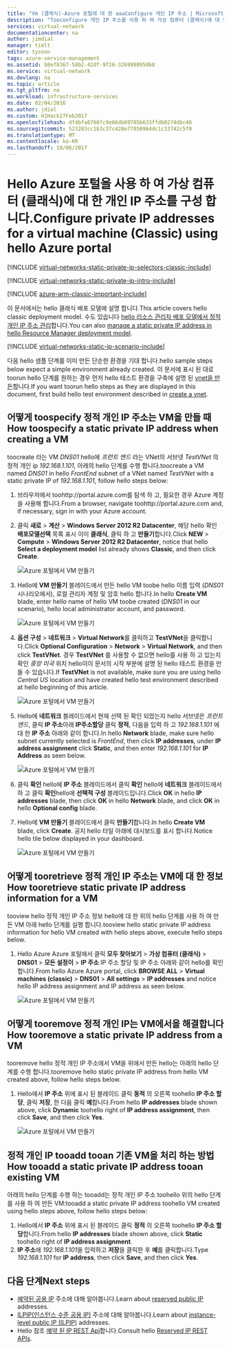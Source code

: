 ```yaml
---
title: "Vm (클래식)-Azure 포털에 대 한 aaaConfigure 개인 IP 주소 | Microsoft Docs"
description: "Tooconfigure 개인 IP 주소를 사용 하 여 가상 컴퓨터 (클래식)에 대 한 Azure 포털을 hello 하는 방법에 대해 알아봅니다."
services: virtual-network
documentationcenter: na
author: jimdial
manager: timlt
editor: tysonn
tags: azure-service-management
ms.assetid: b8ef8367-58b2-42df-9f26-3269980950b8
ms.service: virtual-network
ms.devlang: na
ms.topic: article
ms.tgt_pltfrm: na
ms.workload: infrastructure-services
ms.date: 02/04/2016
ms.author: jdial
ms.custom: H1Hack27Feb2017
ms.openlocfilehash: df4bfa6768fc9e66db89785b633ffdb0274dbc46
ms.sourcegitcommit: 523283cc1b3c37c428e77850964dc1c33742c5f0
ms.translationtype: MT
ms.contentlocale: ko-KR
ms.lasthandoff: 10/06/2017
---
```

# <a name="configure-private-ip-addresses-for-a-virtual-machine-classic-using-hello-azure-portal"></a><span data-ttu-id="7f510-103">Hello Azure 포털을 사용 하 여 가상 컴퓨터 (클래식)에 대 한 개인 IP 주소를 구성 합니다.</span><span class="sxs-lookup"><span data-stu-id="7f510-103">Configure private IP addresses for a virtual machine (Classic) using hello Azure portal</span></span>

[!INCLUDE [virtual-networks-static-private-ip-selectors-classic-include](../../includes/virtual-networks-static-private-ip-selectors-classic-include.md)]

[!INCLUDE [virtual-networks-static-private-ip-intro-include](../../includes/virtual-networks-static-private-ip-intro-include.md)]

[!INCLUDE [azure-arm-classic-important-include](../../includes/azure-arm-classic-important-include.md)]

<span data-ttu-id="7f510-104">이 문서에서는 hello 클래식 배포 모델에 설명 합니다.</span><span class="sxs-lookup"><span data-stu-id="7f510-104">This article covers hello classic deployment model.</span></span> <span data-ttu-id="7f510-105">수도 있습니다 [hello 리소스 관리자 배포 모델에서 정적 개인 IP 주소 관리](virtual-networks-static-private-ip-arm-pportal.md)합니다.</span><span class="sxs-lookup"><span data-stu-id="7f510-105">You can also [manage a static private IP address in hello Resource Manager deployment model](virtual-networks-static-private-ip-arm-pportal.md).</span></span>

[!INCLUDE [virtual-networks-static-ip-scenario-include](../../includes/virtual-networks-static-ip-scenario-include.md)]

<span data-ttu-id="7f510-106">다음 hello 샘플 단계를 이미 만든 단순한 환경을 기대 합니다.</span><span class="sxs-lookup"><span data-stu-id="7f510-106">hello sample steps below expect a simple environment already created.</span></span> <span data-ttu-id="7f510-107">이 문서에 표시 된 대로 toorun hello 단계를 원하는 경우 먼저 hello 테스트 환경을 구축에 설명 된 [vnet을 만든](virtual-networks-create-vnet-classic-pportal.md)합니다.</span><span class="sxs-lookup"><span data-stu-id="7f510-107">If you want toorun hello steps as they are displayed in this document, first build hello test environment described in [create a vnet](virtual-networks-create-vnet-classic-pportal.md).</span></span>

## <a name="how-toospecify-a-static-private-ip-address-when-creating-a-vm"></a><span data-ttu-id="7f510-108">어떻게 toospecify 정적 개인 IP 주소는 VM을 만들 때</span><span class="sxs-lookup"><span data-stu-id="7f510-108">How toospecify a static private IP address when creating a VM</span></span>
<span data-ttu-id="7f510-109">toocreate 라는 VM *DNS01* hello에 *프런트 엔드* 라는 VNet의 서브넷 *TestVNet* 의 정적 개인 ip *192.168.1.101*, 아래의 hello 단계를 수행 합니다.</span><span class="sxs-lookup"><span data-stu-id="7f510-109">toocreate a VM named *DNS01* in hello *FrontEnd* subnet of a VNet named *TestVNet* with a static private IP of *192.168.1.101*, follow hello steps below:</span></span>

1. <span data-ttu-id="7f510-110">브라우저에서 toohttp://portal.azure.com를 탐색 하 고, 필요한 경우 Azure 계정을 사용해 합니다.</span><span class="sxs-lookup"><span data-stu-id="7f510-110">From a browser, navigate toohttp://portal.azure.com and, if necessary, sign in with your Azure account.</span></span>
2. <span data-ttu-id="7f510-111">클릭 **새로** > **계산** > **Windows Server 2012 R2 Datacenter**, 해당 hello 확인 **배포모델선택** 목록 표시 이미 **클래식**, 클릭 하 고 **만들기**합니다.</span><span class="sxs-lookup"><span data-stu-id="7f510-111">Click **NEW** > **Compute** > **Windows Server 2012 R2 Datacenter**, notice that hello **Select a deployment model** list already shows **Classic**, and then click **Create**.</span></span>
   
    ![Azure 포털에서 VM 만들기](./media/virtual-networks-static-ip-classic-pportal/figure01.png)
3. <span data-ttu-id="7f510-113">Hello에 **VM 만들기** 블레이드에서 만든 hello VM toobe hello 이름 입력 (*DNS01* 시나리오에서), 로컬 관리자 계정 및 암호 hello 합니다.</span><span class="sxs-lookup"><span data-stu-id="7f510-113">In hello **Create VM** blade, enter hello name of hello VM toobe created (*DNS01* in our scenario), hello local administrator account, and password.</span></span>
   
    ![Azure 포털에서 VM 만들기](./media/virtual-networks-static-ip-classic-pportal/figure02.png)
4. <span data-ttu-id="7f510-115">**옵션 구성** > **네트워크** > **Virtual Network**를 클릭하고 **TestVNet**을 클릭합니다.</span><span class="sxs-lookup"><span data-stu-id="7f510-115">Click **Optional Configuration** > **Network** > **Virtual Network**, and then click **TestVNet**.</span></span> <span data-ttu-id="7f510-116">경우 **TestVNet** 를 사용할 수 없으면 hello를 사용 하 고 있는지 확인 *중앙 미국* 위치 hello이이 문서의 시작 부분에 설명 된 hello 테스트 환경을 만들 수 있습니다.</span><span class="sxs-lookup"><span data-stu-id="7f510-116">If **TestVNet** is not available, make sure you are using hello *Central US* location and have created hello test environment described at hello beginning of this article.</span></span>
   
    ![Azure 포털에서 VM 만들기](./media/virtual-networks-static-ip-classic-pportal/figure03.png)
5. <span data-ttu-id="7f510-118">Hello에 **네트워크** 블레이드에서 현재 선택 된 확인 되었는지 hello 서브넷은 *프런트 엔드*, 클릭 **IP 주소**아래 **IP주소할당** 클릭 **정적**, 다음을 입력 하 고 *192.168.1.101* 에 대 한 **IP 주소** 아래와 같이 합니다.</span><span class="sxs-lookup"><span data-stu-id="7f510-118">In hello **Network** blade, make sure hello subnet currently selected is *FrontEnd*, then click **IP addresses**, under **IP address assignment** click **Static**, and then enter *192.168.1.101* for **IP Address** as seen below.</span></span>
   
    ![Azure 포털에서 VM 만들기](./media/virtual-networks-static-ip-classic-pportal/figure04.png)    
6. <span data-ttu-id="7f510-120">클릭 **확인** hello에 **IP 주소** 블레이드에서 클릭 **확인** hello에 **네트워크** 블레이드에서 하 고 클릭 **확인**hello에 **선택적 구성** 블레이드입니다.</span><span class="sxs-lookup"><span data-stu-id="7f510-120">Click **OK** in hello **IP addresses** blade, then click **OK** in hello **Network** blade, and click **OK** in hello **Optional config** blade.</span></span>
7. <span data-ttu-id="7f510-121">Hello에 **VM 만들기** 블레이드에서 클릭 **만들기**합니다.</span><span class="sxs-lookup"><span data-stu-id="7f510-121">In hello **Create VM** blade, click **Create**.</span></span> <span data-ttu-id="7f510-122">공지 hello 타일 아래에 대시보드를 표시 합니다.</span><span class="sxs-lookup"><span data-stu-id="7f510-122">Notice hello tile below displayed in your dashboard.</span></span>
   
    ![Azure 포털에서 VM 만들기](./media/virtual-networks-static-ip-classic-pportal/figure05.png)

## <a name="how-tooretrieve-static-private-ip-address-information-for-a-vm"></a><span data-ttu-id="7f510-124">어떻게 tooretrieve 정적 개인 IP 주소는 VM에 대 한 정보</span><span class="sxs-lookup"><span data-stu-id="7f510-124">How tooretrieve static private IP address information for a VM</span></span>
<span data-ttu-id="7f510-125">tooview hello 정적 개인 IP 주소 정보 hello에 대 한 위의 hello 단계를 사용 하 여 만든 VM 아래 hello 단계를 실행 합니다.</span><span class="sxs-lookup"><span data-stu-id="7f510-125">tooview hello static private IP address information for hello VM created with hello steps above, execute hello steps below.</span></span>

1. <span data-ttu-id="7f510-126">Hello Azure Azure 포털에서 클릭 **모두 찾아보기** > **가상 컴퓨터 (클래식)** > **DNS01**  >   **모든 설정이** > **IP 주소** IP 주소 할당 및 IP 주소 아래와 같이 hello를 확인 합니다.</span><span class="sxs-lookup"><span data-stu-id="7f510-126">From hello Azure Azure portal, click **BROWSE ALL** > **Virtual machines (classic)** > **DNS01** > **All settings** > **IP addresses** and notice hello IP address assignment and IP address as seen below.</span></span>
   
    ![Azure 포털에서 VM 만들기](./media/virtual-networks-static-ip-classic-pportal/figure06.png)

## <a name="how-tooremove-a-static-private-ip-address-from-a-vm"></a><span data-ttu-id="7f510-128">어떻게 tooremove 정적 개인 IP는 VM에서을 해결합니다</span><span class="sxs-lookup"><span data-stu-id="7f510-128">How tooremove a static private IP address from a VM</span></span>
<span data-ttu-id="7f510-129">tooremove hello 정적 개인 IP 주소에서 VM을 위에서 만든 hello는 아래의 hello 단계를 수행 합니다.</span><span class="sxs-lookup"><span data-stu-id="7f510-129">tooremove hello static private IP address from hello VM created above, follow hello steps below.</span></span>

1. <span data-ttu-id="7f510-130">Hello에서 **IP 주소** 위에 표시 된 블레이드 클릭 **동적** 의 오른쪽 toohello **IP 주소 할당**, 클릭 **저장**, 한 다음 클릭 **예**합니다.</span><span class="sxs-lookup"><span data-stu-id="7f510-130">From hello **IP addresses** blade shown above, click **Dynamic** toohello right of **IP address assignment**, then click **Save**, and then click **Yes**.</span></span>
   
    ![Azure 포털에서 VM 만들기](./media/virtual-networks-static-ip-classic-pportal/figure07.png)

## <a name="how-tooadd-a-static-private-ip-address-tooan-existing-vm"></a><span data-ttu-id="7f510-132">정적 개인 IP tooadd tooan 기존 VM을 처리 하는 방법</span><span class="sxs-lookup"><span data-stu-id="7f510-132">How tooadd a static private IP address tooan existing VM</span></span>
<span data-ttu-id="7f510-133">아래의 hello 단계를 수행 하는 tooadd는 정적 개인 IP 주소 toohello 위의 hello 단계를 사용 하 여 만든 VM:</span><span class="sxs-lookup"><span data-stu-id="7f510-133">tooadd a static private IP address toohello VM created using hello steps above, follow hello steps below:</span></span>

1. <span data-ttu-id="7f510-134">Hello에서 **IP 주소** 위에 표시 된 블레이드 클릭 **정적** 의 오른쪽 toohello **IP 주소 할당**합니다.</span><span class="sxs-lookup"><span data-stu-id="7f510-134">From hello **IP addresses** blade shown above, click **Static** toohello right of **IP address assignment**.</span></span>
2. <span data-ttu-id="7f510-135">**IP 주소**에 *192.168.1.101*을 입력하고 **저장**을 클릭한 후 **예**를 클릭합니다.</span><span class="sxs-lookup"><span data-stu-id="7f510-135">Type *192.168.1.101* for **IP address**, then click **Save**, and then click **Yes**.</span></span>

## <a name="next-steps"></a><span data-ttu-id="7f510-136">다음 단계</span><span class="sxs-lookup"><span data-stu-id="7f510-136">Next steps</span></span>
* <span data-ttu-id="7f510-137">[예약된 공용 IP](virtual-networks-reserved-public-ip.md) 주소에 대해 알아봅니다.</span><span class="sxs-lookup"><span data-stu-id="7f510-137">Learn about [reserved public IP](virtual-networks-reserved-public-ip.md) addresses.</span></span>
* <span data-ttu-id="7f510-138">[ILPIP(인스턴스 수준 공용 IP)](virtual-networks-instance-level-public-ip.md) 주소에 대해 알아봅니다.</span><span class="sxs-lookup"><span data-stu-id="7f510-138">Learn about [instance-level public IP (ILPIP)](virtual-networks-instance-level-public-ip.md) addresses.</span></span>
* <span data-ttu-id="7f510-139">Hello 참조 [예약 된 IP REST Api](https://msdn.microsoft.com/library/azure/dn722420.aspx)합니다.</span><span class="sxs-lookup"><span data-stu-id="7f510-139">Consult hello [Reserved IP REST APIs](https://msdn.microsoft.com/library/azure/dn722420.aspx).</span></span>

